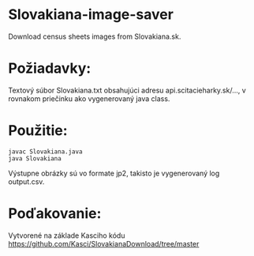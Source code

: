# Slovakiana-image-saver
Download census sheets images from Slovakiana.sk.

# Požiadavky:

Textový súbor Slovakiana.txt obsahujúci adresu api.scitacieharky.sk/..., v rovnakom priečinku ako vygenerovaný java class.

# Použitie:

```
javac Slovakiana.java
java Slovakiana
```
Výstupne obrázky sú vo formate jp2, takisto je vygenerovaný log output.csv.

# Poďakovanie:

Vytvorené na základe Kasciho kódu https://github.com/Kasci/SlovakianaDownload/tree/master

